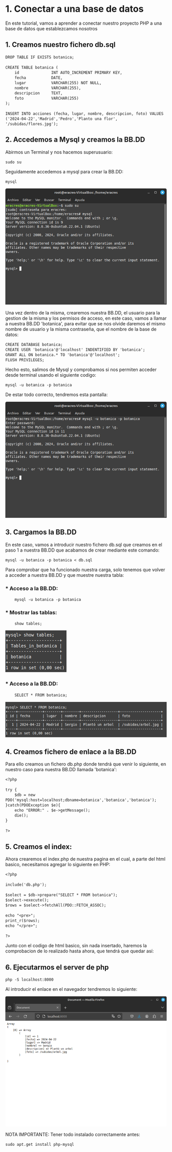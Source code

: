 # 1. Conectar a una base de datos

En este tutorial, vamos a aprender a conectar nuestro proyecto PHP a una base de datos que establezcamos nosotros

## 1. Creamos nuestro fichero db.sql

```
DROP TABLE IF EXISTS botanica;

CREATE TABLE botanica (
    id              INT AUTO_INCREMENT PRIMARY KEY,
    fecha           DATE,
    lugar           VARCHAR(255) NOT NULL,
    nombre          VARCHAR(255),
    descripcion     TEXT,
    foto            VARCHAR(255)
);

INSERT INTO acciones (fecha, lugar, nombre, descripcion, foto) VALUES ('2024-04-22','Madrid','Pedro','Planto una flor', '/subidas/flores.jpg');

```

## 2. Accedemos a Mysql y creamos la BB.DD

Abirmos un Terminal y nos hacemos superusuario:

```
sudo su
```

Seguidamente accedemos a mysql para crear la BB.DD:

```
mysql
```

![Base de datos](../../Imagenes/BD1.png)

Una vez dentro de la misma, crearemos nuestra BB.DD, el usuario para la gestion de la misma y los permisos de acceso,
en este caso, vamos a llamar a nuestra BB.DD 'botanica', para evitar que se nos olvide daremos el mismo nombre de usuario
y la misma contraseña, que el nombre de la base de datos:

```
CREATE DATABASE botanica;
CREATE USER 'botanica'@'localhost' INDENTIFIED BY 'botanica';
GRANT ALL ON botanica.* TO 'botanica'@'localhost';
FLUSH PRIVILEGES;
```

Hecho esto, salimos de Mysql y comprobamos si nos permiten acceder desde terminal usando el siguiente codigo:

```
mysql -u botanica -p botanica
```

De estar todo correcto, tendremos esta pantalla:

![Base de datos](../../Imagenes/BD2.png)

## 3. Cargamos la BB.DD

En este caso, vamos a introducir nuestro fichero db.sql que creamos en el paso 1 a nuestra BB.DD que acabamos de crear
mediante este comando:

```
mysql -u botanica -p botanica < db.sql
```

Para comprobar que ha funcionado nuestra carga, solo tenemos que volver a acceder a nuestra BB.DD y que muestre nuestra tabla:

### * Acceso a la BB.DD:
```
    mysql -u botanica -p botanica 
```
### * Mostrar las tablas:
```
    show tables;
```
![Base de datos](../../Imagenes/BD3.png)
 
### * Acceso a la BB.DD:
```
    SELECT * FROM botanica;
```
![Base de datos](../../Imagenes/BD4.png)

## 4. Creamos fichero de enlace a la BB.DD

Para ello creamos un fichero db.php donde tendrá que venir lo siguiente, en nuestro caso para nuestra BB.DD llamada 'botanica':

```
<?php

try {
    $db = new PDO('mysql:host=localhost;dbname=botanica','botanica','botanica');
}catch(PDOException $e){
    echo "ERROR:" . $e->getMessage();
    die();
}

?>
```

## 5. Creamos el index:

Ahora crearemos el index.php de nuestra pagina en el cual, a parte del html basico, necesitamos agregar lo siguiente en PHP:

```
<?php

include('db.php');

$select = $db->prepare("SELECT * FROM botanica");
$select->execute();
$rows = $select->fetchAll(PDO::FETCH_ASSOC);

echo "<pre>";
print_r($rows);
echo "</pre>";

?>
```

Junto con el codigo de html basico, sin nada insertado, haremos la comprobacion de lo realizado hasta ahora, que tendrá que quedar así:

## 6. Ejecutarmos el server de php

```
php -S localhost:8000
```

Al introducir el enlace en el navegador tendremos lo siguiente:

![Base de datos](../../Imagenes/BD5.png)

NOTA IMPORTANTE: Tener todo instalado correctamente antes:

```
sudo apt.get install php-mysql
```

